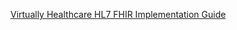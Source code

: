 [Virtually Healthcare HL7 FHIR Implementation Guide](https://kevinmayfield.github.io/VirtuallyHealthcare/)
